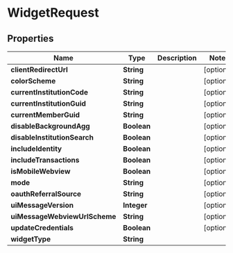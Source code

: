 

# WidgetRequest


## Properties

| Name | Type | Description | Notes |
|------------ | ------------- | ------------- | -------------|
|**clientRedirectUrl** | **String** |  |  [optional] |
|**colorScheme** | **String** |  |  [optional] |
|**currentInstitutionCode** | **String** |  |  [optional] |
|**currentInstitutionGuid** | **String** |  |  [optional] |
|**currentMemberGuid** | **String** |  |  [optional] |
|**disableBackgroundAgg** | **Boolean** |  |  [optional] |
|**disableInstitutionSearch** | **Boolean** |  |  [optional] |
|**includeIdentity** | **Boolean** |  |  [optional] |
|**includeTransactions** | **Boolean** |  |  [optional] |
|**isMobileWebview** | **Boolean** |  |  [optional] |
|**mode** | **String** |  |  [optional] |
|**oauthReferralSource** | **String** |  |  [optional] |
|**uiMessageVersion** | **Integer** |  |  [optional] |
|**uiMessageWebviewUrlScheme** | **String** |  |  [optional] |
|**updateCredentials** | **Boolean** |  |  [optional] |
|**widgetType** | **String** |  |  |



